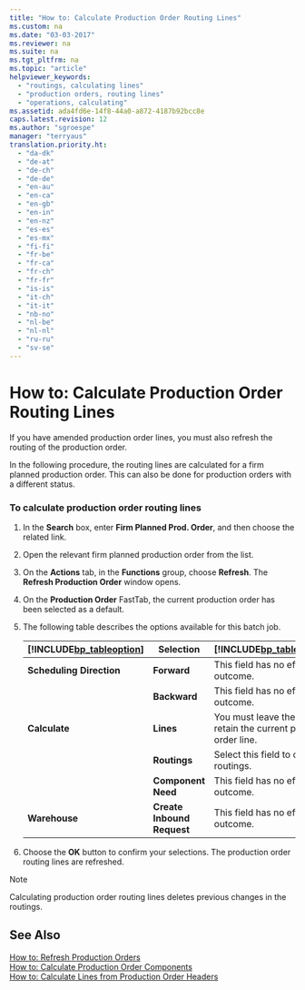 ```yaml
---
title: "How to: Calculate Production Order Routing Lines"
ms.custom: na
ms.date: "03-03-2017"
ms.reviewer: na
ms.suite: na
ms.tgt_pltfrm: na
ms.topic: "article"
helpviewer_keywords: 
  - "routings, calculating lines"
  - "production orders, routing lines"
  - "operations, calculating"
ms.assetid: ada4fd6e-14f8-44a0-a872-4187b92bcc8e
caps.latest.revision: 12
ms.author: "sgroespe"
manager: "terryaus"
translation.priority.ht: 
  - "da-dk"
  - "de-at"
  - "de-ch"
  - "de-de"
  - "en-au"
  - "en-ca"
  - "en-gb"
  - "en-in"
  - "en-nz"
  - "es-es"
  - "es-mx"
  - "fi-fi"
  - "fr-be"
  - "fr-ca"
  - "fr-ch"
  - "fr-fr"
  - "is-is"
  - "it-ch"
  - "it-it"
  - "nb-no"
  - "nl-be"
  - "nl-nl"
  - "ru-ru"
  - "sv-se"
---
```

# How to: Calculate Production Order Routing Lines
If you have amended production order lines, you must also refresh the routing of the production order.  
  
 In the following procedure, the routing lines are calculated for a firm planned production order. This can also be done for production orders with a different status.  
  
### To calculate production order routing lines  
  
1.  In the **Search** box, enter **Firm Planned Prod. Order**, and then choose the related link.  
  
2.  Open the relevant firm planned production order  from the list.  
  
3.  On the **Actions** tab, in the **Functions** group, choose **Refresh**. The **Refresh Production Order** window opens.  
  
4.  On the **Production Order** FastTab, the current production order has been selected as a default.  
  
5.  The following table describes the options available for this batch job.  
  
    |[!INCLUDE[bp_tableoption](../ApplicationDesign/includes/bp_tableoption_md.md)]|Selection|[!INCLUDE[bp_tabledescription](../ApplicationDesign/includes/bp_tabledescription_md.md)]|  
    |----------------------------------|---------------|---------------------------------------|  
    |**Scheduling Direction**|**Forward**|This field has no effect on the outcome.|  
    ||**Backward**|This field has no effect on the outcome.|  
    |**Calculate**|**Lines**|You must leave the field blank to retain the current production order line.|  
    ||**Routings**|Select this field to calculate routings.|  
    ||**Component Need**|This field has no effect on the outcome.|  
    |**Warehouse**|**Create Inbound Request**|This field has no effect on the outcome.|  
  
6.  Choose the **OK** button to confirm your selections. The production order routing lines are refreshed.  
  
> [!NOTE]  
>  Calculating production order routing lines deletes previous changes in the routings.  
  
## See Also  
 [How to: Refresh Production Orders](../OperationsPlanning/how-to-refresh-production-orders.md)   
 [How to: Calculate Production Order Components](../OperationsPlanning/how-to-calculate-production-order-components.md)   
 [How to: Calculate Lines from Production Order Headers](../OperationsPlanning/how-to-calculate-lines-from-production-order-headers.md)